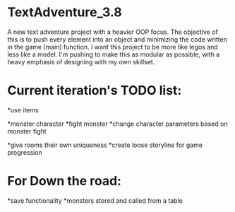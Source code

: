 # TextAdventure_3.8
A new text adventure project with a heavier OOP focus.  The objective of this is to push every element into an object and minimizing the code written in the game (main) function.
I want this project to be more like legos and less like a model.  I'm pushing to make this as modular as possible, with a heavy emphasis of designing with my own skillset.

# Current iteration's TODO list:
*use items

*monster character
*fight monster
*change character parameters based on monster fight

*give rooms their own uniqueness
*create loose storyline for game progression

# For Down the road:
*save functionality
*monsters stored and called from a table
